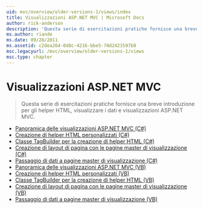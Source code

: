 ```yaml
---
uid: mvc/overview/older-versions-1/views/index
title: Visualizzazioni ASP.NET MVC | Microsoft Docs
author: rick-anderson
description: 'Questa serie di esercitazioni pratiche fornisce una breve introduzione per gli helper HTML, visualizzare i dati e visualizzazioni ASP.NET MVC.'
ms.author: riande
ms.date: 09/28/2011
ms.assetid: c2dea264-0d8c-4216-bbe5-70d2421597b0
msc.legacyurl: /mvc/overview/older-versions-1/views
msc.type: chapter
---
```

<a name="aspnet-mvc-views"></a>Visualizzazioni ASP.NET MVC
====================
> Questa serie di esercitazioni pratiche fornisce una breve introduzione per gli helper HTML, visualizzare i dati e visualizzazioni ASP.NET MVC.


- [Panoramica delle visualizzazioni ASP.NET MVC (C#)](asp-net-mvc-views-overview-cs.md)
- [Creazione di helper HTML personalizzati (C#)](creating-custom-html-helpers-cs.md)
- [Classe TagBuilder per la creazione di helper HTML (C#)](using-the-tagbuilder-class-to-build-html-helpers-cs.md)
- [Creazione di layout di pagina con le pagine master di visualizzazione (C#)](creating-page-layouts-with-view-master-pages-cs.md)
- [Passaggio di dati a pagine master di visualizzazione (C#)](passing-data-to-view-master-pages-cs.md)
- [Panoramica delle visualizzazioni ASP.NET MVC (VB)](asp-net-mvc-views-overview-vb.md)
- [Creazione di helper HTML personalizzati (VB)](creating-custom-html-helpers-vb.md)
- [Classe TagBuilder per la creazione di helper HTML (VB)](using-the-tagbuilder-class-to-build-html-helpers-vb.md)
- [Creazione di layout di pagina con le pagine master di visualizzazione (VB)](creating-page-layouts-with-view-master-pages-vb.md)
- [Passaggio di dati a pagine master di visualizzazione (VB)](passing-data-to-view-master-pages-vb.md)
